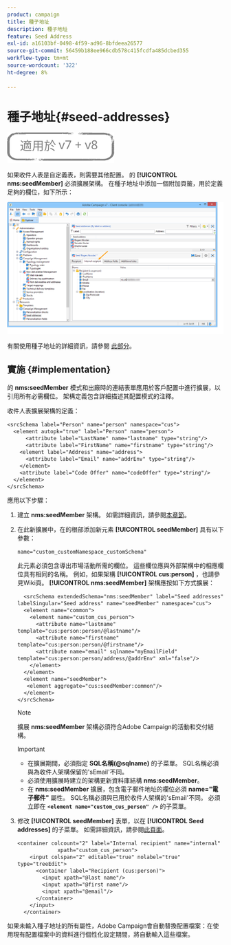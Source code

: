 ```yaml
---
product: campaign
title: 種子地址
description: 種子地址
feature: Seed Address
exl-id: a16103bf-0498-4f59-ad96-8bfdeea26577
source-git-commit: 56459b188ee966cdb578c415fcdfa485dcbed355
workflow-type: tm+mt
source-wordcount: '322'
ht-degree: 8%

---
```


# 種子地址{#seed-addresses}

![](../../assets/common.svg)

如果收件人表是自定義表，則需要其他配置。 的 **[!UICONTROL nms:seedMember]** 必須擴展架構。 在種子地址中添加一個附加頁籤，用於定義足夠的欄位，如下所示：

![](assets/s_ncs_user_seedlist_new_tab.png)

有關使用種子地址的詳細資訊，請參閱 [此部分](../../delivery/using/about-seed-addresses.md)。

## 實施 {#implementation}

的 **nms:seedMember** 模式和出廠時的連結表單應用於客戶配置中進行擴展，以引用所有必需欄位。 架構定義包含詳細描述其配置模式的注釋。

收件人表擴展架構的定義：

```
<srcSchema label="Person" name="person" namespace="cus">
  <element autopk="true" label="Person" name="person">
      <attribute label="LastName" name="lastname" type="string"/>
      <attribute label="FirstName" name="firstname" type="string"/>
    <element label="Address" name="address">
      <attribute label="Email" name="addrEnv" type="string"/>
    </element>
    <attribute label="Code Offer" name="codeOffer" type="string"/>
  </element>
</srcSchema>
```

應用以下步驟：

1. 建立 **nms:seedMember** 架構。 如需詳細資訊，請參閱[本章節](../../configuration/using/extending-a-schema.md)。
1. 在此新擴展中，在的根部添加新元素 **[!UICONTROL seedMember]** 具有以下參數：

   ```
   name="custom_customNamespace_customSchema"
   ```

   此元素必須包含導出市場活動所需的欄位。 這些欄位應與外部架構中的相應欄位具有相同的名稱。 例如，如果架構 **[!UICONTROL cus:person]** ，也請參見Wiki頁。 **[!UICONTROL nms:seedMember]** 架構應按如下方式擴展：

   ```
     <srcSchema extendedSchema="nms:seedMember" label="Seed addresses" labelSingular="Seed address" name="seedMember" namespace="cus">
     <element name="common">
       <element name="custom_cus_person">
         <attribute name="lastname" template="cus:person:person/@lastname"/>
         <attribute name="firstname" template="cus:person:person/@firstname"/>
         <attribute name="email" sqlname="myEmailField" template="cus:person:person/address/@addrEnv" xml="false"/>
       </element>
     </element>
     <element name="seedMember">
      <element aggregate="cus:seedMember:common"/>
     </element>
   </srcSchema>
   ```

   >[!NOTE]
   >
   >擴展 **nms:seedMember** 架構必須符合Adobe Campaign的活動和交付結構。

   >[!IMPORTANT]
   >
   >
   >    
   >    
   >    * 在擴展期間，必須指定 **SQL名稱(@sqlname)** 的子菜單。 SQL名稱必須與為收件人架構保留的&#39;sEmail&#39;不同。
   >    * 必須使用擴展時建立的架構更新資料庫結構 **nms:seedMember**。
   >    * 在 **nms:seedMember** 擴展，包含電子郵件地址的欄位必須 **name=&quot;電子郵件&quot;** 屬性。 SQL名稱必須與已用於收件人架構的&#39;sEmail&#39;不同。 必須立即在 **`<element name="custom_cus_person" />`** 的子菜單。


1. 修改 **[!UICONTROL seedMember]** 表單，以在 **[!UICONTROL Seed addresses]** 的子菜單。 如需詳細資訊，請參閱[此頁面](../../configuration/using/form-structure.md)。

   ```
   <container colcount="2" label="Internal recipient" name="internal"
                xpath="custom_cus_person">
       <input colspan="2" editable="true" nolabel="true" type="treeEdit">
         <container label="Recipient (cus:person)">
           <input xpath="@last name"/>
           <input xpath="@first name"/>
           <input xpath="@email"/>
         </container>
       </input>
     </container>
   ```

如果未輸入種子地址的所有屬性，Adobe Campaign會自動替換配置檔案：在使用現有配置檔案中的資料進行個性化設定期間，將自動輸入這些檔案。
